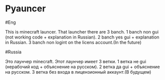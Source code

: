 # Pyauncer

#Eng

This is minecraft launcer.
That launcher there are 3 banch. 1 banch non gui (not working code + explanation in Russian).
2 banch yes gui + explanation in Russian.
3 banch non logint on the licens account.(In the future)

#Russia

Это лаунчер minecraft.
Этот лаунчер имеет 3 ветки. 1 ветка не gui (нерабочий код + объяснение на русском).
2 ветка да gui + объяснение на русском.
3 ветка без входа в лицензионный аккаунт.(В будущем)
